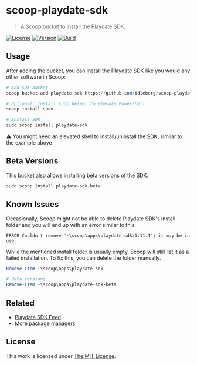 # scoop-playdate-sdk

> A Scoop bucket to install the Playdate SDK.

[![License](https://img.shields.io/github/license/idleberg/scoop-playdate-sdk?style=for-the-badge)](LICENSE)
[![Version](https://img.shields.io/github/v/release/idleberg/scoop-playdate-sdk?style=for-the-badge)](https://github.com/idleberg/scoop-playdate-sdk/releases)
[![Build](https://img.shields.io/github/actions/workflow/status/idleberg/scoop-playdate-sdk/test.yml?style=for-the-badge)](https://github.com/idleberg/scoop-playdate-sdk/releases)

## Usage

After adding the bucket, you can install the Playdate SDK like you would any other software in Scoop:

```powershell
# Add SDK bucket
scoop bucket add playdate-sdk https://github.com/idleberg/scoop-playdate-sdk

# Optional: Install sudo helper to elevate PowerShell
scoop install sudo

# Install SDK
sudo scoop install playdate-sdk
```

:warning: You might need an elevated shell to install/uninstall the SDK, similar to the example above

## Beta Versions

This bucket also allows installing beta versions of the SDK.

```powershell
sudo scoop install playdate-sdk-beta
```

## Known Issues

Occasionally, Scoop might not be able to delete Playdate SDK's install folder and you will end up with an error similar to this:

```
ERROR Couldn't remove '~\scoop\apps\playdate-sdk\1.11.1'; it may be in use.
```

While the mentioned install folder is usually empty, Scoop will still list it as a failed installation. To fix this, you can delete the folder manually.

```powershell
Remove-Item ~\scoop\apps\playdate-sdk

# Beta versions
Remove-Item ~\scoop\apps\playdate-sdk-beta
```

## Related

- [Playdate SDK Feed](https://github.com/idleberg/playdate-sdk-feed)
- [More package managers](https://gist.github.com/idleberg/e246f7a582ac173d156c60ec23ce2af0)

## License

This work is licensed under [The MIT License](LICENSE).
